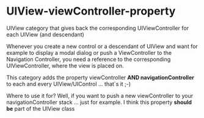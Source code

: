 UIView-viewController-property
==============================

UIView category that gives back the corresponding UIViewController for each UIView (and descendant)

Whenever you create a new control or a descendant of UIView and want for example to display a modal dialog or push a ViewController to the Navigation Controller, you need a reference to the corresponding UIViewController, where the view is placed on.

This category adds the property viewController **AND navigationController** to each and every UIView/UIControl ... that´s it ;-)

Where to use it for? Well, if you want to push a new viewController to your navigationController stack ... just for example. I think this property **should be** part of the UIView class